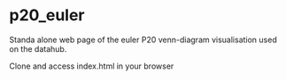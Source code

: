 # p20_euler

Standa alone web page of the euler P20 venn-diagram visualisation used on the datahub.

Clone and access index.html in your browser
